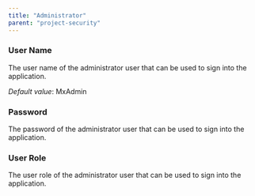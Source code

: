```yaml
---
title: "Administrator"
parent: "project-security"
---
```



### User Name

The user name of the administrator user that can be used to sign into the application.

_Default value_: MxAdmin

### Password

The password of the administrator user that can be used to sign into the application.

### User Role

The user role of the administrator user that can be used to sign into the application.
